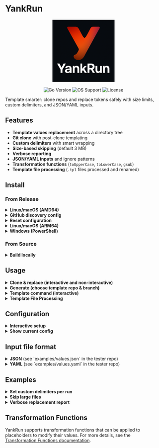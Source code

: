 # YankRun

<div align="center">
  <img src="doc/logo.png" alt="YankRun" width="200">
  <p>
    <img src="https://img.shields.io/badge/Go-1.22%2B-00ADD8?style=flat-square&logo=go" alt="Go Version">
    <img src="https://img.shields.io/badge/OS-Linux%20%7C%20macOS%20%7C%20Windows-darkblue?style=flat-square&logo=windows" alt="OS Support">
    <img src="https://img.shields.io/badge/License-MIT-green?style=flat-square" alt="License">
  </p>
</div>

Template smarter: clone repos and replace tokens safely with size limits, custom delimiters, and JSON/YAML inputs.

## Features

-   **Template values replacement** across a directory tree
-   **Git clone** with post-clone templating
-   **Custom delimiters** with smart wrapping
-   **Size-based skipping** (default 3 MB)
-   **Verbose reporting**
-   **JSON/YAML inputs** and ignore patterns
-   **Transformation functions** (`toUpperCase`, `toLowerCase`, `gsub`)
-   **Template file processing** (`.tpl` files processed and renamed)

## Install

### From Release
<details>
<summary><strong>Linux/macOS (AMD64)</strong></summary>

```sh
curl -L https://github.com/brasa-ai/yankrun/releases/download/stable/yankrun-linux-amd64.tar.gz -o yankrun-linux-amd64.tar.gz
tar -xvf yankrun-linux-amd64.tar.gz yankrun-linux-amd64
chmod +x yankrun-linux-amd64
sudo mv yankrun-linux-amd64 /usr/local/bin/yankrun
```

</details>

<details>
<summary><strong>GitHub discovery config</strong></summary>

You can auto-discover template repos from your GitHub user and/or orgs. All fields are optional; using only orgs is fine.

```yaml
# ~/.yankrun/config.yaml (excerpt)
github:
  orgs: ["brasa-ai", "your-org"]          # one or more orgs (optional)
  user: "your-user"                         # your GitHub user (optional)
  topic: "templates"                        # filter repos by topic (optional)
  prefix: "template-"                       # filter repos by name prefix (optional)
  include_private: true                      # include private repos (requires token)
  token: "GITHUB_TOKEN"                      # optional; for higher rate limits/private
```

Notes:
- If nothing is configured yet, `yankrun generate` will ask for user/orgs inline and save them.
- When both `user` and `orgs` are set, results are merged.

</details>

<details>
<summary><strong>Reset configuration</strong></summary>

```sh
yankrun setup --reset
```

Deletes `~/.yankrun/config.yaml`.

</details>

<details>
<summary><strong>Linux/macOS (ARM64)</strong></summary>

```sh
curl -L https://github.com/brasa-ai/yankrun/releases/download/stable/yankrun-linux-arm64.tar.gz -o yankrun-linux-arm64.tar.gz
tar -xvf yankrun-linux-arm64.tar.gz yankrun-linux-arm64
chmod +x yankrun-linux-arm64
sudo mv yankrun-linux-arm64 /usr/local/bin/yankrun
```

</details>

<details>
<summary><strong>Windows (PowerShell)</strong></summary>

```powershell
Invoke-WebRequest -Uri https://github.com/brasa-ai/yankrun/releases/download/stable/yankrun-windows-amd64.zip -OutFile yankrun-windows-amd64.zip
Expand-Archive -Path yankrun-windows-amd64.zip -DestinationPath .
Move-Item -Path yankrun-windows-amd64/yankrun-windows-amd64.exe -Destination yankrun.exe
```

</details>

### From Source
<details>
<summary><strong>Build locally</strong></summary>

```sh
git clone https://github.com/brasa-ai/yankrun.git
cd yankrun
go build -o yankrun .
sudo mv yankrun /usr/local/bin/
```

Or install with Go:

```sh
go install github.com/brasa-ai/yankrun@latest
```

</details>

## Usage

<details>
<summary><strong>Clone & replace (interactive and non-interactive)</strong></summary>

```sh
# Non-interactive: provide values via --input
yankrun clone \
  --repo https://github.com/brasa-ai/template-tester.git \
  --input examples/values.json \
  --outputDir ./clonedRepo \
  --verbose

# Interactive: prompt for discovered placeholders after clone
yankrun clone \
  --repo git@github.com:brasa-ai/template-tester.git \
  --outputDir ./clonedRepo \
  --prompt --verbose
```

What it does:
- Clones the repository
- Scans for placeholders between your delimiters (defaults: `[[`, `]]`)
- If `-p/--prompt` is set, shows a summary and prompts for values; otherwise uses values from `-i` if provided
- Applies replacements and logs completion

Options:
- `--repo`: Git URL to clone
- `--input`: JSON/YAML with variables (used in non-interactive or as defaults in interactive)
- `--outputDir`: directory to clone into
- `--fileSizeLimit`: skip files larger than this (default `3 mb`)
- `--startDelim`: template start delimiter (default `[[`)
- `--endDelim`: template end delimiter (default `]]`)
- `--prompt` (alias: `--interactive`): ask for values before applying
- `--processTemplates` (alias: `--pt`): process `.tpl` files by evaluating templates and removing `.tpl` suffix

</details>

<details>
<summary><strong>Generate (choose template repo & branch)</strong></summary>

```sh
# Configure templates in ~/.yankrun/config.yaml
# templates:
#   - name: "Go App"
#     url: "git@github.com:brasa-ai/template-tester.git"
#     description: "Example templates"
#     default_branch: "main"

# Run interactive generator
yankrun generate --prompt --verbose

# Non-interactive values file and custom delimiters
yankrun generate --input examples/values.json --startDelim "[[{" --endDelim "}]]" --fileSizeLimit "5 mb"
```

What it does:
- Loads configured templates from `~/.yankrun/config.yaml`
- Lets you choose a template and branch
- Clones the selected branch
- Removes `.git` so you start a fresh repo
- Scans placeholders, optionally prompts (`-p`), then applies replacements

</details>

<details>
<summary><strong>Template command (interactive)</strong></summary>

```sh
# Analyze placeholders and prompt for values
yankrun template --dir ./examples/project --prompt

# Use defaults or overrides (YAML values)
yankrun template --dir ./examples/project --input examples/values.yaml --startDelim "[[{" --endDelim "}]]" --fileSizeLimit "5 mb" --prompt --verbose
```

What it does:
- Scans `--dir` for placeholders between your delimiters (defaults: `[[`, `]]`).
- Shows a summary of each placeholder with how many matches were found.
- Pre-fills values from `-i` if provided; prompts for missing ones.
- Applies replacements across the directory and prints a completion message.

</details>

<details>
<summary><strong>Template File Processing</strong></summary>

YankRun can process `.tpl` files by evaluating their template content and removing the `.tpl` suffix. This is useful when you have template files that should be processed and renamed.

```sh
# Process .tpl files in addition to regular templating
yankrun template --dir ./project --input values.json --processTemplates --verbose

# Clone and process .tpl files
yankrun clone --repo https://github.com/user/template.git --input values.yaml --processTemplates
```

What it does:
- Finds all files ending with `.tpl` in the target directory (recursively)
- Evaluates template placeholders in these files using the same replacement logic
- Creates new files without the `.tpl` suffix containing the processed content
- Removes the original `.tpl` files
- Skips `.tpl` files in ignored directories (`.git`, `node_modules`, `vendor`, etc.)

Example:
- `README.tpl` → `README` (with placeholders replaced)
- `config.tpl` → `config` (with placeholders replaced)
- `src/main.tpl` → `src/main` (with placeholders replaced)

The `--processTemplates` flag is optional and defaults to `false` to maintain backward compatibility.

</details>

## Configuration

<details>
<summary><strong>Interactive setup</strong></summary>

```sh
# Create or update ~/.yankrun/config.yaml
yankrun setup

# Example session
Template start delimiter [[]: [[
Template end delimiter ]]: ]]
File size limit (e.g. 3 mb) [3 mb]: 3 mb
```

Flags always override config defaults if provided.

</details>

<details>
<summary><strong>Show current config</strong></summary>

```sh
yankrun setup --show
```

Outputs:

```text
start_delim: [[
end_delim: ]]
file_size_limit: 3 mb
```

</details>

## Input file format

<details>
<summary><strong>JSON</strong> (see `examples/values.json` in the tester repo)</summary>

```json
{
  "ignore_patterns": ["node_modules", "dist"],
  "variables": [
    { "key": "APP_NAME", "value": "TemplateTester" },
    { "key": "PROJECT_NAME", "value": "DemoProject" },
    { "key": "USER_NAME", "value": "axebyte" },
    { "key": "USER_EMAIL", "value": "user@example.com" },
    { "key": "VERSION", "value": "1.0.0" }
  ]
}
```

Notes:
- If your keys do not include delimiters, YankRun wraps them using your configured delimiters. For example, with start `[[` and end `]]`, `APP_NAME` becomes `[[APP_NAME]]`.
- If your keys already include delimiters, they are used as-is.

</details>

<details>
<summary><strong>YAML</strong> (see `examples/values.yaml` in the tester repo)</summary>

```yaml
ignore_patterns: [node_modules, dist]
variables:
  - key: APP_NAME
    value: TemplateTester
  - key: PROJECT_NAME
    value: DemoProject
  - key: USER_NAME
    value: axebyte
  - key: USER_EMAIL
    value: user@example.com
  - key: VERSION
    value: "1.0.0"
```

</details>

## Examples

<details>
<summary><strong>Set custom delimiters per run</strong></summary>

```sh
yankrun clone --repo git@github.com:brasa-ai/template-tester.git --input examples/values.yaml --outputDir out --startDelim "[[{" --endDelim "}]]"
```

</details>

<details>
<summary><strong>Skip large files</strong></summary>

```sh
yankrun clone --repo git@github.com:brasa-ai/template-tester.git --input examples/values.json --outputDir out --fileSizeLimit "10 mb"
```

</details>

<details>
<summary><strong>Verbose replacement report</strong></summary>

```sh
yankrun clone --repo <repo> --input example.json --outputDir out --verbose
```

## Why YankRun? Practical problems it solves

<details>
<summary><strong>1) Bootstrap a new project from a template</strong></summary>

Problem: You maintain a template repo (CI, lint, base code). You want to create a new project with your org/app names filled in, without carrying over the template’s git history.

Solution:

```sh
# Choose template + branch, clone, remove .git, scan tokens, fill values
yankrun generate --prompt --verbose
```

Outcome: Fresh repo with placeholders (e.g., [[NAME]], [[PROJECT_NAME]]) replaced and no template history.

</details>

<details>
<summary><strong>2) Rollout org-wide config changes across many files</strong></summary>

Problem: You have dozens of files with tokens for company, team, emails, or versions. Manual search/replace is error-prone.

Solution:

```sh
# Define values once
cat > values.json << 'EOF'
{
  "variables": [
    { "key": "COMPANY", "value": "Acme Corp" },
    { "key": "TEAM", "value": "Platform" },
    { "key": "VERSION", "value": "2.1.0" }
  ]
}
EOF

# Apply everywhere safely with size limits
yankrun template --dir . --input values.json --fileSizeLimit "5 mb" --verbose
```

Outcome: Consistent updates with a per-file replacement report, skipping large/binary files.

</details>

<details>
<summary><strong>3) Customize a sample app quickly (no prompts)</strong></summary>

Problem: You want a non-interactive pipeline (CI/CD) to stamp out a project with predetermined values.

Solution:

```sh
yankrun clone \
  --repo git@github.com:brasa-ai/template-tester.git \
  --input examples/values.json \
  --outputDir ./my-app \
  --startDelim "[[{" --endDelim "}]]" \
  --verbose
```

Outcome: Fully templated project ready for commit in automated flows.

</details>


</details>

## Transformation Functions

YankRun supports transformation functions that can be applied to placeholders to modify their values. For more details, see the [Transformation Functions documentation](doc/functions.md).

